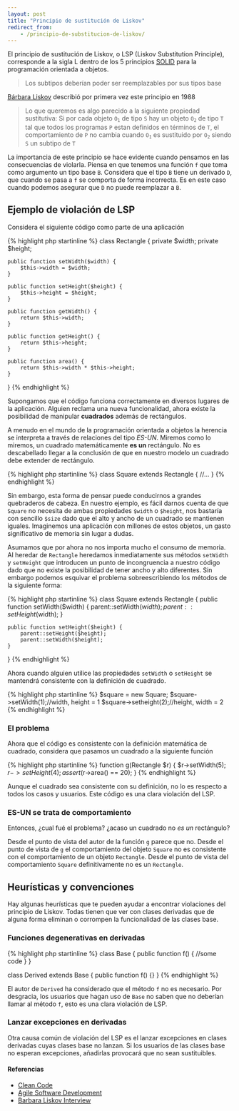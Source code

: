 ```yaml
---
layout: post
title: "Principio de sustitución de Liskov"
redirect_from:
    - /principio-de-substitucion-de-liskov/
---
```


El principio de sustitución de Liskov, o LSP (Liskov Substitution Principle), corresponde a la sigla L dentro de los 5 principios [SOLID](http://wikipedia.com/SOLID) para la programación orientada a objetos.

> Los subtipos deberían poder ser reemplazables por sus tipos base

<!--more-->

[Bárbara Liskov](http://en.wikipedia.org/wiki/Barbara_Liskov) describió por primera vez este principio en 1988
> Lo que queremos es algo parecido a la siguiente propiedad sustitutiva: Si por cada objeto <code>O<sub>1</sub></code> de tipo `S` hay un objeto <code>O<sub>2</sub></code> de tipo `T` tal que todos los programas `P` estan definidos en términos de `T`, el comportamiento de `P` no cambia cuando <code>O<sub>1</sub></code> es sustituido por <code>O<sub>2</sub></code> siendo `S` un subtipo de `T`

La importancia de este principio se hace evidente cuando pensamos en las consecuencias de violarla. Piensa en que tenemos una función `f` que toma como argumento un tipo base `B`. Considera que el tipo `B` tiene un derivado `D`, que cuando se pasa a `f` se comporta de forma incorrecta. Es en este caso cuando podemos asegurar que `D` no puede reemplazar a `B`.

## Ejemplo de violación de LSP
Considera el siguiente código como parte de una aplicación

{% highlight php startinline %}
class Rectangle {
    private $width;
    private $height;

    public function setWidth($width) {
        $this->width = $width;
    }

    public function setHeight($height) {
        $this->height = $height;
    }

    public function getWidth() {
        return $this->width;
    }

    public function getHeight() {
        return $this->height;
    }

    public function area() {
        return $this->width * $this->height;
    }
}
{% endhighlight %}

Supongamos que el código funciona correctamente en diversos lugares de la aplicación. Alguien reclama una nueva funcionalidad, ahora existe la posibilidad de manipular **cuadrados** además de rectángulos.

A menudo en el mundo de la programación orientada a objetos la herencia se interpreta a través de relaciones del tipo *ES-UN*. Miremos como lo miremos, un cuadrado matemáticamente **es un** rectángulo. No es descabellado llegar a la conclusión de que en nuestro modelo un cuadrado debe extender de rectángulo.

{% highlight php startinline %}
class Square extends Rectangle {
    //...
}
{% endhighlight %}

Sin embargo, esta forma de pensar puede conducirnos a grandes quebraderos de cabeza. En nuestro ejemplo, es fácil darnos cuenta de que `Square` no necesita de ambas propiedades `$width` o `$height`, nos bastaría con sencillo `$size` dado que el alto y ancho de un cuadrado se mantienen iguales. Imaginemos una aplicación con millones de estos objetos, un gasto significativo de memoria sin lugar a dudas.

Asumamos que por ahora no nos importa mucho el consumo de memoria. Al heredar de `Rectangle` heredamos inmediatamente sus métodos `setWidth` y `setHeight` que introducen un punto de incongruencia a nuestro código dado que no existe la posibilidad de tener ancho y alto diferentes. Sin embargo podemos esquivar el problema sobreescribiendo los métodos de la siguiente forma:

{% highlight php startinline %}
class Square extends Rectangle {
    public function setWidth($width) {
        parent::setWidth($width);
        parent::setHeight($width);
    }

    public function setHeight($height) {
        parent::setHeight($height);
        parent::setWidth($height);
    }
}
{% endhighlight %}

Ahora cuando alguien utilice las propiedades `setWidth` o `setHeight` se mantendrá consistente con la definición de cuadrado.

{% highlight php startinline %}
$square = new Square;
$square->setWidth(1);//width, height = 1
$square->setheight(2);//height, width = 2
{% endhighlight %}

### El problema
Ahora que el código es consistente con la definición matemática de cuadrado, considera que pasamos un cuadrado a la siguiente función

{% highlight php startinline %}
function g(Rectangle $r) {
    $r->setWidth(5);
    $r->setHeight(4);
    assert($r->area() == 20);
}
{% endhighlight %}

Aunque el cuadrado sea consistente con su definición, no lo es respecto a todos los casos y usuarios. Este código es una clara violación del LSP.

### ES-UN se trata de comportamiento
Entonces, ¿cual fué el problema? ¿acaso un cuadrado no *es un* rectángulo?

Desde el punto de vista del autor de la función `g` parece que no. Desde el punto de vista de `g` el comportamiento del objeto `Square` no es consistente con el comportamiento de un objeto `Rectangle`. Desde el punto de vista del comportamiento `Square` definitivamente no es un `Rectangle`.

## Heurísticas y convenciones
Hay algunas heurísticas que te pueden ayudar a encontrar violaciones del principio de Liskov. Todas tienen que ver con clases derivadas que de alguna forma eliminan o corrompen la funcionalidad de las clases base.

### Funciones degenerativas en derivadas
{% highlight php startinline %}
class Base {
    public function f() {
        //some code
    }
}

class Derived extends Base {
    public function f() {}
}
{% endhighlight %}

El autor de `Derived` ha considerado que el método `f` no es necesario. Por desgracia, los usuarios que hagan uso de `Base` no saben que no deberían llamar al método `f`, esto es una clara violación de LSP.

### Lanzar excepciones en derivadas
Otra causa común de violación del LSP es el lanzar excepciones en clases derivadas cuyas clases base no lanzan. Si los usuarios de las clases base no esperan excepciones, añadirlas provocará que no sean sustituibles.

#### Referencias

- [Clean Code](http://amzn.to/1vXD2Jm)
- [Agile Software Development](http://amzn.to/1u3ZgFw)
- [Barbara Liskov Interview](http://www.infoq.com/interviews/barbara-liskov)